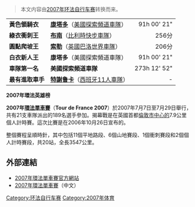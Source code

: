 > 本文内容由[2007年环法自行车赛](https://zh.wikipedia.org/wiki/2007年环法自行车赛)转换而来。


|            |                                                                                                                          |              |
| ---------- | :----------------------------------------------------------------------------------------------------------------------- | -----------: |
| **黃色領騎衣**  | **[康塔多](../Page/阿尔伯托·康塔多.md "wikilink")**（[美國探索頻道車隊](../Page/探索頻道自行車隊.md "wikilink")）                                    |  91h 00' 21" |
| **綠衣衝刺王**  | **[布南](https://zh.wikipedia.org/wiki/汤姆·布南 "wikilink")**（[比利時快步車隊](https://zh.wikipedia.org/wiki/比利時快步車隊 "wikilink")）    |         256分 |
| **圓點爬坡王**  | **[索勒](https://zh.wikipedia.org/wiki/索勒 "wikilink")**（[英國巴洛世界車隊](https://zh.wikipedia.org/wiki/英國巴洛世界車隊 "wikilink")）     |         206分 |
| **白衣新人王**  | **康塔多**（美國探索頻道車隊）                                                                                                        |  91h 00' 21" |
| **車隊第一名**  | **美國探索頻道車隊**                                                                                                             | 273h 12' 52" |
| **最有進取車手** | **[特謝鲁卡](https://zh.wikipedia.org/wiki/特謝鲁卡 "wikilink")**（[西班牙11人車隊](https://zh.wikipedia.org/wiki/西班牙11人車隊 "wikilink")） |           \- |

**2007年環法英雄榜**

**2007年[環法單車賽](https://zh.wikipedia.org/wiki/環法單車賽 "wikilink")**（**Tour de France 2007**）於2007年7月7日至7月29日舉行，共有21支車隊派出的189名選手參加。揭幕戰是在英國首都[倫敦市中心的](../Page/伦敦.md "wikilink")7.9公里個人計時賽。這次比賽是在2006年10月26日宣布的。

整個賽程呈順時針，其中包括11個平地路段、6個山地賽段、1個衝刺賽段和2個個人計時賽段，共20站，全長3547公里。

## 外部連結

  - [2007年環法單車賽官方網站](https://web.archive.org/web/20061202052500/http://www.letour.fr/2007/TDF/presentation/us/index.html)
  - [2007年環法單車賽](https://web.archive.org/web/20060706024820/http://www.100111.com/fr/)（中文）

[Category:环法自行车赛](https://zh.wikipedia.org/wiki/Category:环法自行车赛 "wikilink") [Category:2007年体育](https://zh.wikipedia.org/wiki/Category:2007年体育 "wikilink")